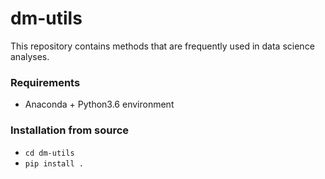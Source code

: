 dm-utils
========

This repository contains methods that are frequently used in data science analyses.

### Requirements
- Anaconda + Python3.6 environment

### Installation from source
- `cd dm-utils`
- `pip install .`

